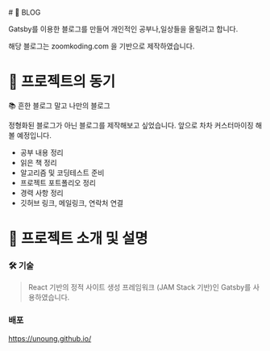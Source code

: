 <br/>
# 📌 BLOG

Gatsby를 이용한 블로그를 만들어 개인적인 공부나,일상들을 올릴려고 합니다.

해당 블로그는 zoomkoding.com 을 기반으로 제작하였습니다.

# 📌 프로젝트의 동기

📚 흔한 블로그 말고 나만의 블로그

정형화된 블로그가 아닌 블로그를 제작해보고 싶었습니다. 앞으로 차차 커스터마이징 해 볼 예정입니다.

- 공부 내용 정리
- 읽은 책 정리
- 알고리즘 및 코딩테스트 준비
- 프로젝트 포트폴리오 정리
- 경력 사항 정리
- 깃허브 링크, 메일링크, 연락처 연결


# 📌 프로젝트 소개 및 설명

### 🛠 기술

> React 기반의 정적 사이트 생성 프레임워크 (JAM Stack 기반)인 Gatsby를 사용하였습니다.


### 배포

<a href="https://unoung.github.io/">https://unoung.github.io/</a>

<br/>
